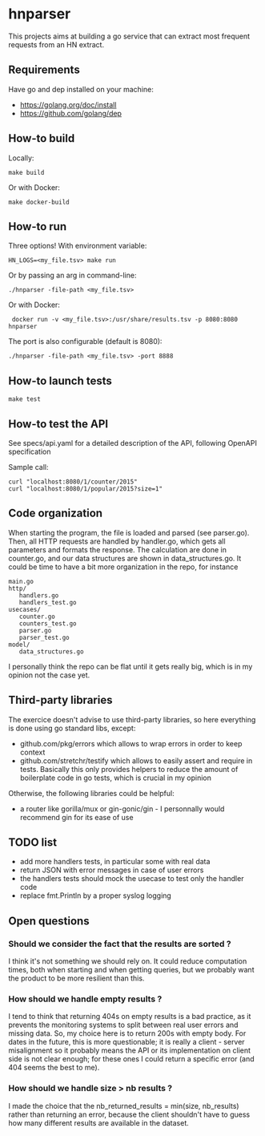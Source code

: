 # hnparser
This projects aims at building a go service that can extract most frequent requests from an HN extract.


## Requirements

Have go and dep installed on your machine:
- https://golang.org/doc/install
- https://github.com/golang/dep


## How-to build

Locally:
```shell
make build
```

Or with Docker:
```shell
make docker-build
```

## How-to run

Three options! With environment variable:

```shell
HN_LOGS=<my_file.tsv> make run
```

Or by passing an arg in command-line:

```shell
./hnparser -file-path <my_file.tsv>
```

Or with Docker:
```shell
 docker run -v <my_file.tsv>:/usr/share/results.tsv -p 8080:8080 hnparser
```

The port is also configurable (default is 8080):
```shell
./hnparser -file-path <my_file.tsv> -port 8888
```

## How-to launch tests
```shell
make test
```

## How-to test the API

See specs/api.yaml for a detailed description of the API, following OpenAPI specification

Sample call:
```shell
curl "localhost:8080/1/counter/2015"
curl "localhost:8080/1/popular/2015?size=1"
```


## Code organization

When starting the program, the file is loaded and parsed (see parser.go).
Then, all HTTP requests are handled by handler.go, which gets all parameters and formats
the response. The calculation are done in counter.go, and our data structures are shown in
data_structures.go.
It could be time to have a bit more organization in the repo, for instance
```shell
main.go
http/
   handlers.go
   handlers_test.go
usecases/
   counter.go
   counters_test.go
   parser.go
   parser_test.go
model/
   data_structures.go
```
I personally think the repo can be flat until it gets really big, which is in my opinion not the
case yet.


## Third-party libraries

The exercice doesn't advise to use third-party libraries,
so here everything is done using go standard libs, except:
- github.com/pkg/errors which allows to wrap errors in order to keep context
- github.com/stretchr/testify which allows to easily assert and require in tests.
  Basically this only provides helpers to reduce the amount of boilerplate code
  in go tests, which is crucial in my opinion

Otherwise, the following libraries could be helpful:
- a router like gorilla/mux or gin-gonic/gin - I personnally would recommend gin for its ease of use


## TODO list

- add more handlers tests, in particular some with real data
- return JSON with error messages in case of user errors
- the handlers tests should mock the usecase to test only the handler code
- replace fmt.Println by a proper syslog logging


## Open questions

### Should we consider the fact that the results are sorted ?

I think it's not something we should rely on. It could reduce computation times, both when starting
and when getting queries, but we probably want the product to be more resilient than this.


### How should we handle empty results ?

I tend to think that returning 404s on empty results is a bad practice, as it prevents the
monitoring systems to split between real user errors and missing data. So, my choice here
is to return 200s with empty body.
For dates in the future, this is more questionable; it is really a client - server
misalignment so it probably means the API or its implementation on client side is not clear
enough; for these ones I could return a specific error (and 404 seems the best to me).


### How should we handle size > nb results ?

I made the choice that the nb_returned_results = min(size, nb_results) rather than returning
an error, because the client shouldn't have to guess how many different results are available
in the dataset.
